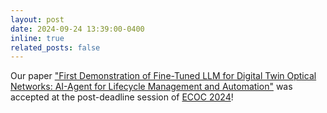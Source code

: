 ```yaml
---
layout: post
date: 2024-09-24 13:39:00-0400
inline: true
related_posts: false
---
```


Our paper ["First Demonstration of Fine-Tuned LLM for Digital Twin Optical Networks: AI-Agent for Lifecycle Management and Automation"](/assets/pdf/ecoc2024pdp.pdf) was accepted at the post-deadline session of [ECOC 2024](https://www.ecoc2024.org)!
